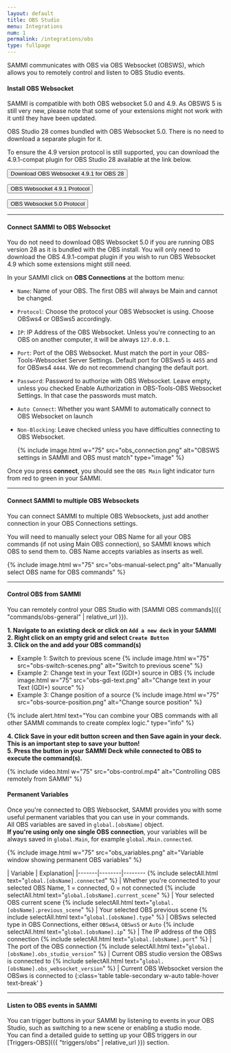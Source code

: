 ```yaml
---
layout: default
title: OBS Studio
menu: Integrations
num: 1
permalink: /integrations/obs
type: fullpage
---
```


SAMMI communicates with OBS via OBS Websocket (OBSWS), which allows you to remotely control and listen to OBS Studio events. 

#### Install OBS Websocket

SAMMI is compatible with both OBS websocket 5.0 and 4.9. As OBSWS 5 is still very new, please note that some of your extensions might not work with it until they have been updated. 

OBS Studio 28 comes bundled with OBS Websocket 5.0. There is no need to download a separate plugin for it. 

To ensure the 4.9 version protocol is still supported, you can download the 4.9.1-compat plugin for OBS Studio 28 available at the link below.

<a href="https://github.com/obsproject/obs-websocket/releases/tag/4.9.1-compat"><button type="button" class="btn btn-outline-secondary">Download OBS Websocket 4.9.1 for OBS 28</button></a>

<a href="https://github.com/obsproject/obs-websocket/blob/4.x-compat/docs/generated/protocol.md#events"><button type="button" class="btn btn-outline-secondary">OBS Websocket 4.9.1 Protocol</button></a>

<a href="https://github.com/obsproject/obs-websocket/blob/master/docs/generated/protocol.md"><button type="button" class="btn btn-outline-secondary">OBS Websocket 5.0 Protocol</button></a>

<hr>

#### Connect SAMMI to OBS Websocket
You do not need to download OBS Websocket 5.0 if you are running OBS version 28 as it is bundled with the OBS install. You will only need to download the OBS 4.9.1-compat plugin if you wish to run OBS Websocket 4.9 which some extensions might still need. 

In your SAMMI click on **OBS Connections** at the bottom menu:
- `Name`: Name of your OBS. The first OBS will always be Main and cannot be changed. 
- `Protocol`: Choose the protocol your OBS Websocket is using. Choose OBSws4 or OBSws5 accordingly. 
- `IP`: IP Address of the OBS Websocket. Unless you're connecting to an OBS on another computer, it will be always `127.0.0.1`.
- `Port`: Port of the OBS Websocket. Must match the port in your OBS-Tools-Websocket Server Settings. Default port for OBSws5 is `4455` and for OBSws4 `4444`. We do not recommend changing the default port. 
- `Password`: Password to authorize with OBS Websocket. Leave empty, unless you checked Enable Authorization in OBS-Tools-OBS Websocket Settings. In that case the passwords must match. 
- `Auto Connect`: Whether you want SAMMI to automatically connect to OBS Websocket on launch
- `Non-Blocking`: Leave checked unless you have difficulties connecting to OBS Websocket. 

  {% include image.html w="75" src="obs_connection.png" alt="OBSWS settings in SAMMI and OBS must match" type="image" %}

Once you press **connect**, you should see the `OBS Main` light indicator turn from red to green in your SAMMI.

<hr>

#### Connect SAMMI to multiple OBS Websockets
You can connect SAMMI to multiple OBS Websockets, just add another connection in your OBS Connections settings.

You will need to manually select your OBS Name for all your OBS commands (if not using Main OBS connection), so SAMMI knows which OBS to send them to. OBS Name accepts variables as inserts as well.

{% include image.html w="75" src="obs-manual-select.png" alt="Manually select OBS name for OBS commands" %}

<hr>

#### Control OBS from SAMMI
You can remotely control your OBS Studio with [SAMMI OBS commands]({{ "commands/obs-general" | relative_url }}).   


**1. Navigate to an existing deck or click on `Add a new deck` in your SAMMI**\
**2. Right click on an empty grid and select `Create Button`**\
**3. Click on the <i class="fas fa-plus-circle"></i> and add your OBS command(s)**
  - Example 1: Switch to previous scene
    {% include image.html w="75" src="obs-switch-scenes.png" alt="Switch to previous scene" %}
  - Example 2: Change text in your Text (GDI+) source in OBS
    {% include image.html w="75" src="obs-gdi-text.png" alt="Change text in your Text (GDI+) source" %}
  - Example 3: Change position of a source
    {% include image.html w="75" src="obs-source-position.png" alt="Change source position" %}

{% include alert.html text="You can combine your OBS commands with all other SAMMI commands to create complex logic." type="info" %} 

**4. Click Save in your edit button screen and then Save again in your deck. This is an important step to save your button!**\
**5. Press the button in your SAMMI Deck while connected to OBS to execute the command(s).**

  {% include video.html w="75" src="obs-control.mp4" alt="Controlling OBS remotely from SAMMI" %}

#### Permanent Variables
Once you're connected to OBS Websocket, SAMMI provides you with some useful permanent variables that you can use in your commands.\
All OBS variables are saved in `global.[obsName]` object.\
**If you're using only one single OBS connection**, your variables will be always saved in `global.Main`, for example `global.Main.connected`.

{% include image.html w="75" src="obs_variables.png" alt="Variable window showing permanent OBS variables" %}

| Variable | Explanation| 
|-------|--------|--------
{% include selectAll.html text="<code>global.[obsName].connected</code>" %} | Whether you're connected to your selected OBS Name, 1 = connected, 0 = not connected
{% include selectAll.html text="<code>global.[obsName].current_scene</code>" %} | Your selected OBS current scene
{% include selectAll.html text="<code>global.[obsName].previous_scene</code>" %} | Your selected OBS previous scene
{% include selectAll.html text="<code>global.[obsName].type</code>" %} | OBSws selected type in OBS Connections, either `OBSws4`, `OBSws5` or `Auto`
{% include selectAll.html text="<code>global.[obsName].ip</code>" %} | The IP address of the OBS connection
{% include selectAll.html text="<code>global.[obsName].port</code>" %} | The port of the OBS connection
{% include selectAll.html text="<code>global.[obsName].obs_studio_version</code>" %} | Current OBS studio version the OBSws is connected to
{% include selectAll.html text="<code>global.[obsName].obs_websocket_version</code>" %} |  Current OBS Websocket version the OBSws is connected to
{:class='table table-secondary w-auto table-hover text-break' }

<hr>


#### Listen to OBS events in SAMMI
You can trigger buttons in your SAMMI by listening to events in your OBS Studio, such as switching to a new scene or enabling a studio mode.\
You can find a detailed guide to setting up your OBS triggers in our [Triggers-OBS]({{ "triggers/obs" | relative_url }}) section. 
